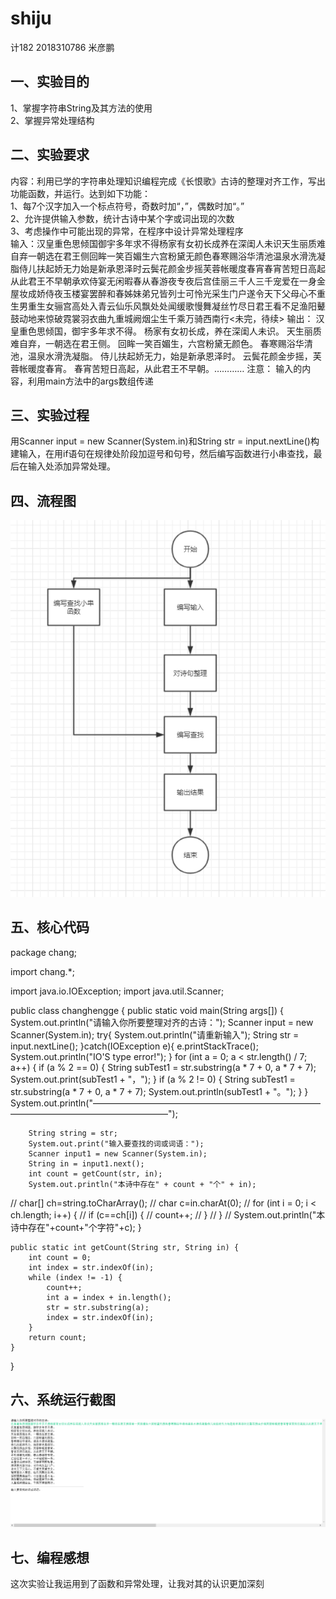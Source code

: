 # shiju
计182 2018310786 米彦鹏
## 一、实验目的
1、掌握字符串String及其方法的使用 <br>2、掌握异常处理结构<br>

## 二、实验要求
内容：利用已学的字符串处理知识编程完成《长恨歌》古诗的整理对齐工作，写出功能函数，并运行。达到如下功能：<br>
1、每7个汉字加入一个标点符号，奇数时加“，”，偶数时加“。”<br>
2、允许提供输入参数，统计古诗中某个字或词出现的次数<br>
3、考虑操作中可能出现的异常，在程序中设计异常处理程序<br>
输入：汉皇重色思倾国御宇多年求不得杨家有女初长成养在深闺人未识天生丽质难自弃一朝选在君王侧回眸一笑百媚生六宫粉黛无颜色春寒赐浴华清池温泉水滑洗凝脂侍儿扶起娇无力始是新承恩泽时云鬓花颜金步摇芙蓉帐暖度春宵春宵苦短日高起从此君王不早朝承欢侍宴无闲暇春从春游夜专夜后宫佳丽三千人三千宠爱在一身金屋妆成娇侍夜玉楼宴罢醉和春姊妹弟兄皆列士可怜光采生门户遂令天下父母心不重生男重生女骊宫高处入青云仙乐风飘处处闻缓歌慢舞凝丝竹尽日君王看不足渔阳鼙鼓动地来惊破霓裳羽衣曲九重城阙烟尘生千乘万骑西南行<未完，待续> 输出： 汉皇重色思倾国，御宇多年求不得。 杨家有女初长成，养在深闺人未识。 天生丽质难自弃，一朝选在君王侧。 回眸一笑百媚生，六宫粉黛无颜色。 春寒赐浴华清池，温泉水滑洗凝脂。 侍儿扶起娇无力，始是新承恩泽时。 云鬓花颜金步摇，芙蓉帐暖度春宵。 春宵苦短日高起，从此君王不早朝。………… 注意： 输入的内容，利用main方法中的args数组传递
## 三、实验过程
用Scanner input = new Scanner(System.in)和String str = input.nextLine()构建输入，在用if语句在规律处阶段加逗号和句号，然后编写函数进行小串查找，最后在输入处添加异常处理。
## 四、流程图
![image](https://github.com/LUYUHEIMAO/shiju/blob/master/%E5%BE%AE%E4%BF%A1%E5%9B%BE%E7%89%87_20191118154632.png)
## 五、核心代码
package chang;

import chang.*;

import java.io.IOException;
import java.util.Scanner;

public class changhengge {
	public static void main(String args[]) {
		System.out.println("请输入你所要整理对齐的古诗：");
		Scanner input = new Scanner(System.in);
		try{
			System.out.println("请重新输入");
			String str = input.nextLine();
		}catch(IOException e){
			e.printStackTrace();
			System.out.println("IO'S type error!");
		}
		for (int a = 0; a < str.length() / 7; a++) {
			if (a % 2 == 0) {
				String subTest1 = str.substring(a * 7 + 0, a * 7 + 7);
				System.out.print(subTest1 + "，");
			}
			if (a % 2 != 0) {
				String subTest1 = str.substring(a * 7 + 0, a * 7 + 7);
				System.out.println(subTest1 + "。");
			}
		}
		System.out.println("————————————————————————————————————————————");

		String string = str;
		System.out.print("输入要查找的词或词语：");
		Scanner input1 = new Scanner(System.in);
		String in = input1.next();
		int count = getCount(str, in);
		System.out.println("本诗中存在" + count + "个" + in);
//		 char[] ch=string.toCharArray();
//		 char c=in.charAt(0);
//		 for (int i = 0; i < ch.length; i++) {
//		 if (c==ch[i]) {
//		 count++;
//		 }
//		 }
//		 System.out.println("本诗中存在"+count+"个字符"+c);
	}

	public static int getCount(String str, String in) {
		int count = 0;
		int index = str.indexOf(in);
		while (index != -1) {
			count++;
			int a = index + in.length();
			str = str.substring(a);
			index = str.indexOf(in);
		}
		return count;
	}
}
## 六、系统运行截图
![image](https://github.com/LUYUHEIMAO/shiju/blob/master/%E5%BE%AE%E4%BF%A1%E5%9B%BE%E7%89%87_20191118154139.png)
## 七、编程感想
这次实验让我运用到了函数和异常处理，让我对其的认识更加深刻
